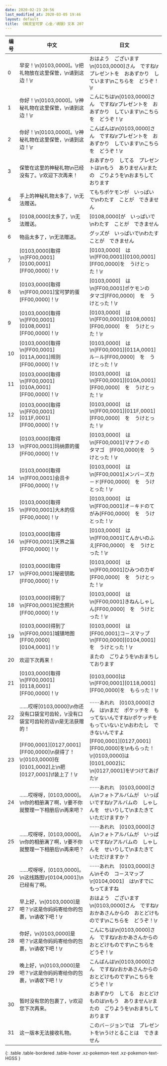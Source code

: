 ```yaml
---
date: 2020-02-23 20:56
last_modified_at: 2020-03-05 19:46
layout: default
title: 《精灵宝可梦 心金／魂银》文本 207
---
```

| 编号 | 中文 | 日文 |
| ---- | ---- | ---- |
| 0 | 早安！\n[0103,0000]。\r把礼物放在这里保管，\n请到这边！\r | おはよう　ございます\n[0103,0000]さん　ですね\rプレゼントを　おあずかり　しています\nこちらを　どうぞ！\r |
| 1 | 你好！\n[0103,0000]。\r神秘礼物在这里保管，\n请到这边！\r | こんにちは\n[0103,0000]さん　ですね\rプレゼントを　おあずかり　しています\nこちらを　どうぞ！\r |
| 2 | 你好！\n[0103,0000]。\r神秘礼物在这里保管，\n请到这边！\r | こんばんは\n[0103,0000]さん　ですね\rプレゼントを　おあずかり　しています\nこちらを　どうぞ！\r |
| 3 | 保管在这里的神秘礼物\n已经没有了。\r欢迎下次再来！ | おあずかり　してる　プレゼントは\nもう　ありません\rまたの　ごりようを\nおまちして　おります |
| 4 | 手上的神秘礼物太多了，\n无法赠送。 | てもちポケモンが　いっぱい　で\nわたす　ことが　できません |
| 5 | [0108,0000]太多了，\n无法赠送。 | [0108,0000]が　いっぱいで\nわたす　ことが　できません |
| 6 | 物品太多了，\n无法赠送。 | グッズが　いっぱいで\nわたす　ことが　できません |
| 7 | [0103,0000]取得\n[FF00,0001][0100,0001][FF00,0000]！\r | [0103,0000]　は\n[FF00,0001][0100,0001]　[FF00,0000]を　うけとった！\r |
| 8 | [0103,0000]取得\n[FF00,0001]宝可梦的蛋[FF00,0000]！\r | [0103,0000]　は\n[FF00,0001]ポケモンの　タマゴ[FF00,0000]　を　うけとった！\r |
| 9 | [0103,0000]取得\n[FF00,0001][0108,0001][FF00,0000]！\r | [0103,0000]　は\n[FF00,0001][0108,0001][FF00,0000]　を　うけとった！\r |
| 10 | [0103,0000]取得\n[FF00,0001][011A,0001]规则[FF00,0000]！\r | [0103,0000]　は\n[FF00,0001][011A,0001]ル－ル[FF00,0000]　を　うけとった！\r |
| 11 | [0103,0000]取得\n[FF00,0001][010A,0001][FF00,0000]！\r | [0103,0000]　は\n[FF00,0001][010A,0001][FF00,0000]　を　うけとった！\r |
| 12 | [0103,0000]取得\n[FF00,0001][011F,0001][FF00,0000]！\r | [0103,0000]　は\n[FF00,0001][011F,0001][FF00,0000]　を　うけとった！\r |
| 13 | [0103,0000]取得\n[FF00,0001]玛纳霏的蛋[FF00,0000]！\r | [0103,0000]　は\n[FF00,0001]マナフィの　タマゴ　[FF00,0000]を　うけとった！\r |
| 14 | [0103,0000]取得\n[FF00,0001]会员卡[FF00,0000]！\r | [0103,0000]　は\n[FF00,0001]メンバ－ズカ－ド[FF00,0000]　を　うけとった！\r |
| 15 | [0103,0000]取得\n[FF00,0001]大木的信[FF00,0000]！\r | [0103,0000]　は\n[FF00,0001]オ－キドのてがみ[FF00,0000]　を　うけとった！\r |
| 16 | [0103,0000]取得\n[FF00,0001]天界之笛[FF00,0000]！\r | [0103,0000]　は\n[FF00,0001]てんかいのふえ[FF00,0000]　を　うけとった！\r |
| 17 | [0103,0000]取得\n[FF00,0001]秘密钥匙[FF00,0000]！\r | [0103,0000]　は\n[FF00,0001]ひみつのカギ[FF00,0000]　を　うけとった！\r |
| 18 | [0103,0000]得到了\n[FF00,0001]纪念照片[FF00,0000]！\r | [0103,0000]　は\n[FF00,0001]きねんしゃしん[FF00,0000]　を　うけとった！\r |
| 19 | [0103,0000]得到了\n[FF00,0001]城镇地图[FF00,0000][0104,0001]！\r | [0103,0000]　は　[FF00,0001]コ－スマップ\n[FF00,0000][0104,0001]　を　うけとった！\r |
| 20 | 欢迎下次再来！ | またの　ごりようを\nおまちしております |
| 21 | [0103,0000]取得\n[FF00,0001][0118,0001][FF00,0000]！\r | [0103,0000]は\n[FF00,0001][0118,0001][FF00,0000]を　もらった！\r |
| 22 | ……哎呀[0103,0000]\n你还没有口袋宝可齿轮，\r没有口袋宝可齿轮的话\n是无法获赠的！ | ⋯⋯あれれ　[0103,0000]さん　は\nまだ　ポケッチを　もってないんですね\rポケッチを　もっていないと\nおわたし　できないんですよ |
| 23 | [FF00,0001][0127,0001][FF00,0000]\n获得了！\r[0103,0000]在[0101,0002]上\n把[0127,0001]\f装上了！\r | [FF00,0001][0127,0001][FF00,0000]を\nもらった！\r[0103,0000]は　[0101,0002]に\n[0127,0001]を\fつけてあげた\r |
| 24 | ……哎呀呀，[0103,0000]。\n你的相册满了啊，\r要不你就整理一下相册后\n再来吧？ | ⋯⋯あれれ　[0103,0000]さん\nフォトアルバムが　いっぱいですね\rアルバムの　しゃしんを　せいりして\nまたきて　いただけますか？ |
| 25 | ……哎呀呀，[0103,0000]。\n你的相册满了啊，\r要不你就整理一下相册后\n再来吧？ | ⋯⋯あれれ　[0103,0000]さん\nフォトアルバムが　いっぱいですね\rアルバムの　しゃしんを　せいりして\nまたきて　いただけますか？ |
| 26 | ……哎呀呀，[0103,0000]。\n这线路图\r[0104,0001]\n已经有了啊。 | ⋯⋯あれれ　[0103,0000]さん\nその　コ－スマップ\r[0104,0001]　は\nすでに　もってますね |
| 27 | 早上好，\n[0103,0000]是吧？\r这是你妈妈寄给你的包裹，\n请收下吧！\r | おはよう　ございます\n[0103,0000]さん　ですね\rおかあさんからの　おとどけものです\nこちらを　どうぞ！\r |
| 28 | 你好，\n[0103,0000]是吧？\r这是你妈妈寄给你的包裹，\n请收下吧！\r | こんにちは\n[0103,0000]さん　ですね\rおかあさんからの　おとどけものです\nこちらを　どうぞ！\r |
| 29 | 晚上好，\n[0103,0000]是吧？\r这是你妈妈寄给你的包裹，\n请收下吧！\r | こんばんは\n[0103,0000]さん　ですね\rおかあさんからの　おとどけものです\nこちらを　どうぞ！\r |
| 30 | 暂时没有您的包裹了，\r欢迎您下次再来。 | おあずかり　してる　おとどけものは\nもう　ありません\rまたの　ごりようを\nおまちして　おります |
| 31 | 这一版本无法接收礼物。 | このバ－ジョンでは　プレゼントを\nうけとることは　できません |
{: .table .table-bordered .table-hover .xz-pokemon-text .xz-pokemon-text-HGSS }
